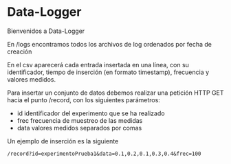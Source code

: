 # Data-Logger
Bienvenidos a Data-Logger

En /logs encontramos todos los archivos de log ordenados por fecha de creación

En el csv aparecerá cada entrada insertada en una línea, con su identificador, tiempo de inserción (en formato timestamp), frecuencia y valores medidos.

Para insertar un conjunto de datos debemos realizar una petición HTTP GET hacia el punto /record, con los siguientes parámetros:

- id identificador del experimento que se ha realizado
- frec frecuencia de muestreo de las medidas
- data valores medidos separados por comas

Un ejemplo de inserción es la siguiente 
```
/record?id=experimentoPrueba1&data=0.1,0.2,0.1,0.3,0.4&frec=100
```
